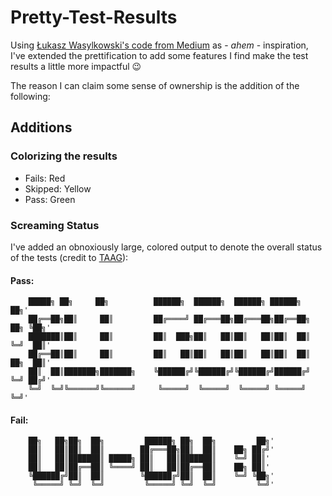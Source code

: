 # Pretty-Test-Results

Using [Łukasz Wasylkowski's code from Medium](https://medium.com/@wasyl/pretty-tests-summary-in-gradle-744804dd676c) as - _ahem_ - inspiration, I've extended the prettification to add some features I find make the test results a little more impactful 😉

The reason I can claim some sense of ownership is the addition of the following:

## Additions
### Colorizing the results

  - Fails: Red
  - Skipped: Yellow
  - Pass: Green

### Screaming Status 
I've added an obnoxiously large, colored output to denote the overall status of the tests (credit to [TAAG](http://patorjk.com/software/taag)):

#### Pass:
```
    █████╗ ██╗     ██╗          ██████╗  ██████╗  ██████╗ ██████╗         ██╗'
    ██╔══██╗██║     ██║         ██╔════╝ ██╔═══██╗██╔═══██╗██╔══██╗    ██╗ ╚██╗'
    ███████║██║     ██║         ██║  ███╗██║   ██║██║   ██║██║  ██║    ╚═╝  ██║'
    ██╔══██║██║     ██║         ██║   ██║██║   ██║██║   ██║██║  ██║    ██╗  ██║'
    ██║  ██║███████╗███████╗    ╚██████╔╝╚██████╔╝╚██████╔╝██████╔╝    ╚═╝ ██╔╝'
    ╚═╝  ╚═╝╚══════╝╚══════╝     ╚═════╝  ╚═════╝  ╚═════╝ ╚═════╝         ╚═╝'
```
#### Fail:
```
    ██╗   ██╗██╗  ██╗         ██████╗ ██╗  ██╗         ██╗'
    ██║   ██║██║  ██║        ██╔═══██╗██║  ██║    ██╗ ██╔╝'
    ██║   ██║███████║ █████╗ ██║   ██║███████║    ╚═╝ ██║'
    ██║   ██║██╔══██║ ╚════╝ ██║   ██║██╔══██║    ██╗ ██║'
    ╚██████╔╝██║  ██║        ╚██████╔╝██║  ██║    ╚═╝ ╚██╗'
     ╚═════╝ ╚═╝  ╚═╝         ╚═════╝ ╚═╝  ╚═╝         ╚═╝'
```

